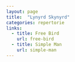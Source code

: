 ```yaml
---
layout: page
title:  "Lynyrd Skynyrd"
categories: repertorie
links:
  - title: Free Bird
    url: free-bird
  - title: Simple Man
    url: simple-man
---
```

